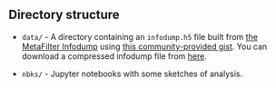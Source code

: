 ## Directory structure

* `data/` - A directory containing an `infodump.h5` file built from [the MetaFilter Infodump](http://stuff.metafilter.com/infodump/) using [this community-provided gist](https://gist.github.com/goingtomaine/0d920ae9c12ef5409e804287557f7564). You can download a compressed infodump file from [here](https://drive.google.com/drive/folders/0B6G4jUY7spbSLWdVZjY2V0FkQ1E?usp=sharing).

* `nbks/` - Jupyter notebooks with some sketches of analysis.
